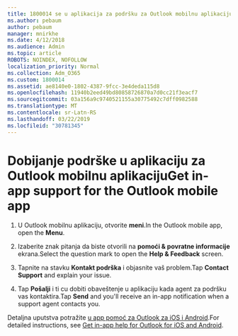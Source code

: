 ```yaml
---
title: 1800014 se u aplikacija za podršku za Outlook mobilnu aplikaciju
ms.author: pebaum
author: pebaum
manager: mnirkhe
ms.date: 4/12/2018
ms.audience: Admin
ms.topic: article
ROBOTS: NOINDEX, NOFOLLOW
localization_priority: Normal
ms.collection: Adm_O365
ms.custom: 1800014
ms.assetid: ae8140e0-1802-4387-9fcc-3e4deda115d8
ms.openlocfilehash: 11940b2eed49bd80858726870a7d0cc21f3eacf7
ms.sourcegitcommit: 03a156a9c9740521155a30775492c7dff0982588
ms.translationtype: MT
ms.contentlocale: sr-Latn-RS
ms.lasthandoff: 03/22/2019
ms.locfileid: "30781345"
---
```

# <a name="get-in-app-support-for-the-outlook-mobile-app"></a><span data-ttu-id="57630-102">Dobijanje podrške u aplikaciju za Outlook mobilnu aplikaciju</span><span class="sxs-lookup"><span data-stu-id="57630-102">Get in-app support for the Outlook mobile app</span></span>

1. <span data-ttu-id="57630-103">U Outlook mobilnu aplikaciju, otvorite **meni**.</span><span class="sxs-lookup"><span data-stu-id="57630-103">In the Outlook mobile app, open the **Menu**.</span></span>
    
2. <span data-ttu-id="57630-104">Izaberite znak pitanja da biste otvorili na **pomoći &amp; povratne informacije** ekrana.</span><span class="sxs-lookup"><span data-stu-id="57630-104">Select the question mark to open the **Help &amp; Feedback** screen.</span></span> 
    
3. <span data-ttu-id="57630-105">Tapnite na stavku **Kontakt podrška** i objasnite vaš problem.</span><span class="sxs-lookup"><span data-stu-id="57630-105">Tap **Contact Support** and explain your issue.</span></span> 
    
4. <span data-ttu-id="57630-106">Tap **Pošalji** i ti cu dobiti obaveštenje u aplikaciju kada agent za podršku vas kontaktira.</span><span class="sxs-lookup"><span data-stu-id="57630-106">Tap **Send** and you'll receive an in-app notification when a support agent contacts you.</span></span> 
    
<span data-ttu-id="57630-107">Detaljna uputstva potražite [u app pomoć za Outlook za iOS i Android](https://support.office.com/article/218a22d1-9fa5-4889-b689-de1c63493243.aspx#ID0EAABAAA=Contact_Support).</span><span class="sxs-lookup"><span data-stu-id="57630-107">For detailed instructions, see [Get in-app help for Outlook for iOS and Android](https://support.office.com/article/218a22d1-9fa5-4889-b689-de1c63493243.aspx#ID0EAABAAA=Contact_Support).</span></span>
